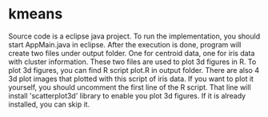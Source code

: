 # kmeans
Source code is a eclipse java project. To run the implementation, you should start AppMain.java in eclipse. After the execution is done, program will create two files under output folder. One for centroid data, one for iris data with cluster information. These two files are used to plot 3d figures in R. To plot 3d figures, you can find R script plot.R in output folder. There are also 4 3d plot images that plotted with this script of iris data. If you want to plot it yourself, you should uncomment the first line of the R script. That line will install 'scatterplot3d' library to enable you plot 3d figures. If it is already installed, you can skip it.

